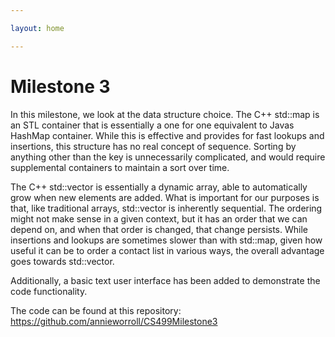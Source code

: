 ```yaml
---

layout: home

---
```


# Milestone 3

In this milestone, we look at the data structure choice. The C++ std::map is an 
STL container that is essentially a one for one equivalent to Javas HashMap 
container. While this is effective and provides for fast lookups and insertions,
this structure has no real concept of sequence. Sorting by anything other than
the key is unnecessarily complicated, and would require supplemental containers
to maintain a sort over time. 

The C++ std::vector is essentially a dynamic array, able to automatically grow
when new elements are added. What is important for our purposes is that, like
traditional arrays, std::vector is inherently sequential. The ordering might not
make sense in a given context, but it has an order that we can depend on, and
when that order is changed, that change persists. While insertions and lookups 
are sometimes slower than with std::map, given how useful it can be to order a 
contact list in various ways, the overall advantage goes towards std::vector. 

Additionally, a basic text user interface has been added to demonstrate the code 
functionality.

The code can be found at this repository:
https://github.com/annieworroll/CS499Milestone3

